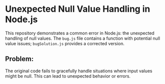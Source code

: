 # Unexpected Null Value Handling in Node.js

This repository demonstrates a common error in Node.js: the unexpected handling of null values. The `bug.js` file contains a function with potential null value issues; `bugSolution.js` provides a corrected version.

## Problem:

The original code fails to gracefully handle situations where input values might be null. This can lead to unexpected behavior or errors.